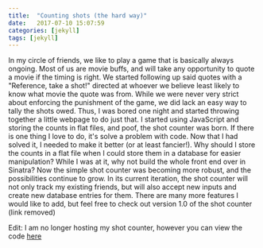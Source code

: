 ```yaml
---
title:  "Counting shots (the hard way)"
date:   2017-07-10 15:07:59
categories: [jekyll]
tags: [jekyll]
---
```

In my circle of friends, we like to play a game that is basically always ongoing. Most of us are movie buffs, and will take any opportunity to quote a movie if the timing is right. We started following up said quotes with a "Reference, take a shot!" directed at whoever we believe least likely to know what movie the quote was from. While we were never very strict about enforcing the punishment of the game, we did lack an easy way to tally the shots owed. Thus, I was bored one night and started
throwing together a little webpage to do just that. I started using JavaScript and storing the counts in flat files, and poof, the shot counter was born. If there is one thing I love to do, it's solve a problem with code. Now that I had solved it, I needed to make it better (or at least fancier!). Why should I store the counts in a flat file when I could store them in a database for easier manipulation? While I was at it, why not build the whole front end over in Sinatra? Now the simple shot counter was becoming more robust, and the possibilities continue to grow. In its current iteration, the shot counter will not only track my existing friends, but will also accept new inputs and create new database entries for them. There are many more features I would like to add, but feel free to check out version 1.0 of the shot counter   (link removed)

Edit: I am no longer hosting my shot counter, however you can view the code [here](https://github.com/darkmagi2/sinatra)
